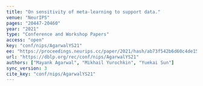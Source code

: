 ```yaml
---
title: "On sensitivity of meta-learning to support data."
venue: "NeurIPS"
pages: "20447-20460"
year: "2021"
type: "Conference and Workshop Papers"
access: "open"
key: "conf/nips/AgarwalYS21"
ee: "https://proceedings.neurips.cc/paper/2021/hash/ab73f542b6d60c4de151800b8abc0a6c-Abstract.html"
url: "https://dblp.org/rec/conf/nips/AgarwalYS21"
authors: ["Mayank Agarwal", "Mikhail Yurochkin", "Yuekai Sun"]
sync_version: 3
cite_key: "conf/nips/AgarwalYS21"
---
```

